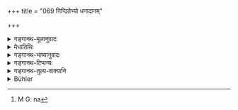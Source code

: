 +++
title = "069 निन्दितेभ्यो धनादानम्"

+++

<details><summary>गङ्गानथ-मूलानुवादः</summary>

Accepting gifts from despicable persons, trading, serving Śūdras and the telling of a lie should be regarded as rendering one unworthy of receiving gifts.—(69)
</details>

<details><summary>मेधातिथिः</summary>

**निन्दिता** अप्रतिग्राह्याः शूद्रा ये पापकर्माणस् तेभ्यो **धनादानं** प्रतिग्रहेण पुनः[^१००] पुनः प्रत्यादिष्टप्रतिग्रहस्य प्रतिषिद्धत्वात् ॥ ११.६९ ॥


[^१००]:
     M G: na
</details>

<details><summary>गङ्गानथ-भाष्यानुवादः</summary>

‘*Despicable*’;—those from whom gifts should not be received,—such as Śūdras and sinners; the frequent acceptance of gifts from such men; a single acceptance is not forbidden.—(69)
</details>

<details><summary>गङ्गानथ-टिप्पन्यः</summary>

This verse is quoted in *Mitākṣarā* (3.242) in *Madanapārijāta* (p.
924);—in *Nṛsiṃhaprasāda* (Prāyaścitta 30a);—and in *Prāyaścittaviveka*
(pp. 42, 403, 424 and 465.)
</details>

<details><summary>गङ्गानथ-तुल्य-वाक्यानि</summary>

*Viṣṇu* (40.1).—‘Receiving anything from a despicable person, trading,
subsisting by money-lending, telling lies, and serving a Śūdra—are
crimes rendering one unworthy to receive alms.’

*Baudhāyana* (2.2.6).—‘Serving Śūdras (involves loss of caste).’
</details>

<details><summary>Bühler</summary>

070	Accepting presents from blamed men, trading, serving Sudras, and speaking a falsehood, make (the offender) unworthy to receive gifts (Apatra).
</details>
